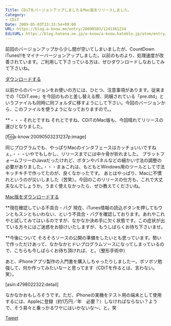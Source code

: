 ```yaml
---
Title: CDiTをバージョンアップしました＆Mac版をリリースしました。
Category:
- CDiT
Date: 2009-05-03T23:33:54+09:00
URL: https://blog.a-know.me/entry/20090503/1241361234
EditURL: https://blog.hatena.ne.jp/a-know/a-know.hateblo.jp/atom/entry/12921228815727980095
---
```


前回のバージョンアップから少し間が空いてしまいましたが、CountDown iTunes!!をマイナーバージョンアップしました。以前のものより、処理速度が改善されています。ご利用して下さっている方は、ぜひダウンロードしなおしてみて下さいね。

<a href="https://s3-ap-northeast-1.amazonaws.com/sa-boom-client/saboomForWin.zip">ダウンロードする</a>


以前からのバージョンをお使いの方には、ひとつ、注意事項があります。従来までの「CDiT.exe」を今回のものと差し替える際、同梱されている「pre.dtd」というファイルも同時に同フォルダに移すようにして下さい。今回のバージョンから、このファイルを使うようになっておりますので。。


**・・・それとですね
それとですね、CDiTのMac版も、今回晴れてリリースの運びとなりました。

[f:id:a-know:20090503231237p:image]


同じプログラムでも、やっぱりMacのインタフェースはカッチョいいですねぇ。・・・いやでもしかし、リリースまでには中々骨が折れました。
プラットフォームフリーのJavaだったけれど、ボタンやパネルなどの細かい寸法の調整の必要がありました。・・・まぁこれは、もともとWindows用のツールとして寸法キッチキチで作ってたのが、良くなかったです。
あとはやっぱり、Macに不慣れというのが災いしました（苦笑）。今回のこのリリースの仕方も、これで大丈夫なんでしょうか。うまく使えなかったら、ぜひ教えてくださいね。


<a href="https://s3-ap-northeast-1.amazonaws.com/sa-boom-client/saboomForMac.zip">Mac版をダウンロードする</a>


**現在確認している不具合・バグ
現在、iTunes情報の読込ボタンを押してもウンともスンともいわない、という不具合・バグを確認しております。あれやこれやと試してみてはいるのですが、なかなか決め手に欠く状態です。この症状が出ている方々にはご迷惑をお掛けいたしますが、もうしばらくお待ち下さいませ。

**今後について
そろそろソースの公開の準備をしたいとも思っています。勢いで作っただけあって、なかなかヒドいプログラムソースになってしまっているので、こちらも今しばらくお待ち頂ければ、と。（整形手術中）

あと、iPhoneアプリ製作の入門書を購入しちゃったりしましたー。ボソボソ勉強して、何か作ってみたいなーと思ってます（CDiTを作るとは、言わない。笑）。


[asin:4798022322:detail]


なかなかおもしろそうです。ただ、iPhoneの実機をテスト用の端末として使用するには、Appleに登録（約1万円／年　必要？）しなければならない？ようで、そう易々と乗っかるワケにはいかないな〜、と。笑



<a href="http://twitter.com/share" class="twitter-share-button" data-count="horizontal" data-via="a_know" data-related="CDiT_info" data-lang="ja">Tweet</a><script type="text/javascript" src="//platform.twitter.com/widgets.js"></script>


<script src="https://moshi-moshi.moshimo.works/moshimoshi/a_know_blog/20090503-1241361234?title=CDiT%E3%82%92%E3%83%90%E3%83%BC%E3%82%B8%E3%83%A7%E3%83%B3%E3%82%A2%E3%83%83%E3%83%97%E3%81%97%E3%81%BE%E3%81%97%E3%81%9F%EF%BC%86Mac%E7%89%88%E3%82%92%E3%83%AA%E3%83%AA%E3%83%BC%E3%82%B9%E3%81%97%E3%81%BE%E3%81%97%E3%81%9F%E3%80%82"></script>
